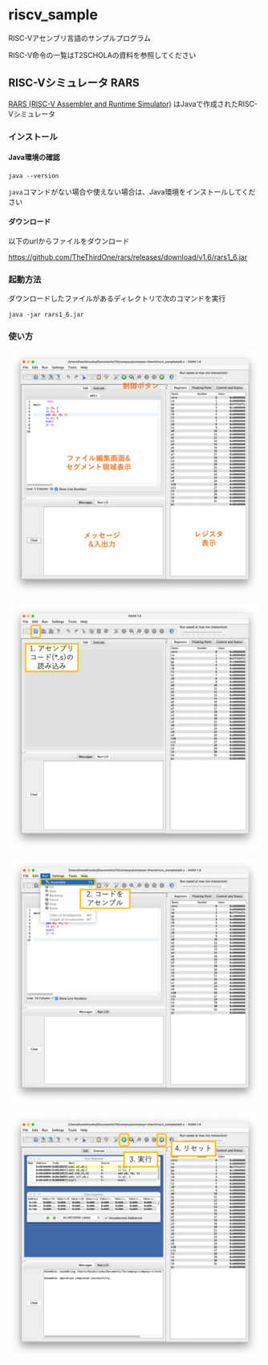 # riscv_sample

RISC-Vアセンブリ言語のサンプルプログラム

RISC-V命令の一覧はT2SCHOLAの資料を参照してください


## RISC-Vシミュレータ RARS

[RARS (RISC-V Assembler and Runtime Simulator)](https://github.com/TheThirdOne/rars) はJavaで作成されたRISC-Vシミュレータ  

### インストール

#### Java環境の確認

```
java --version
```

`java`コマンドがない場合や使えない場合は、Java環境をインストールしてください

#### ダウンロード

以下のurlからファイルをダウンロード

https://github.com/TheThirdOne/rars/releases/download/v1.6/rars1_6.jar


### 起動方法

ダウンロードしたファイルがあるディレクトリで次のコマンドを実行

```
java -jar rars1_6.jar
```


### 使い方

![Alt text](images/rars_screen.png)

![Alt text](images/rars_load.png)

![Alt text](images/rars_assemble.png)

![Alt text](images/rars_run.png)


